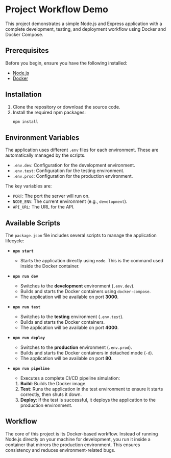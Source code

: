 # Project Workflow Demo

This project demonstrates a simple Node.js and Express application with a complete development, testing, and deployment workflow using Docker and Docker Compose.

## Prerequisites

Before you begin, ensure you have the following installed:
- [Node.js](https://nodejs.org/)
- [Docker](https://www.docker.com/products/docker-desktop/)

## Installation

1.  Clone the repository or download the source code.
2.  Install the required npm packages:
    ```bash
    npm install
    ```

## Environment Variables

The application uses different `.env` files for each environment. These are automatically managed by the scripts.

-   `.env.dev`: Configuration for the development environment.
-   `.env.test`: Configuration for the testing environment.
-   `.env.prod`: Configuration for the production environment.

The key variables are:
-   `PORT`: The port the server will run on.
-   `NODE_ENV`: The current environment (e.g., `development`).
-   `API_URL`: The URL for the API.

## Available Scripts

The `package.json` file includes several scripts to manage the application lifecycle:

-   **`npm start`**
    -   Starts the application directly using `node`. This is the command used inside the Docker container.

-   **`npm run dev`**
    -   Switches to the **development** environment (`.env.dev`).
    -   Builds and starts the Docker containers using `docker-compose`.
    -   The application will be available on port **3000**.

-   **`npm run test`**
    -   Switches to the **testing** environment (`.env.test`).
    -   Builds and starts the Docker containers.
    -   The application will be available on port **4000**.

-   **`npm run deploy`**
    -   Switches to the **production** environment (`.env.prod`).
    -   Builds and starts the Docker containers in detached mode (`-d`).
    -   The application will be available on port **80**.

-   **`npm run pipeline`**
    -   Executes a complete CI/CD pipeline simulation:
    1.  **Build**: Builds the Docker image.
    2.  **Test**: Runs the application in the test environment to ensure it starts correctly, then shuts it down.
    3.  **Deploy**: If the test is successful, it deploys the application to the production environment.

## Workflow

The core of this project is its Docker-based workflow. Instead of running Node.js directly on your machine for development, you run it inside a container that mirrors the production environment. This ensures consistency and reduces environment-related bugs.
